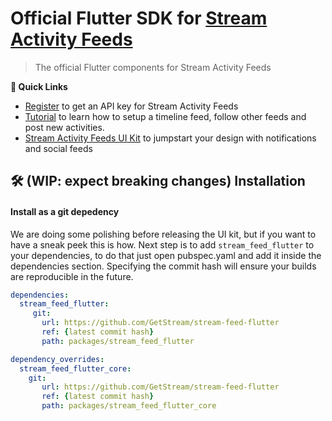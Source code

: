 # Official Flutter SDK for [Stream Activity Feeds](https://getstream.io/activity-feeds/)

> The official Flutter components for Stream Activity Feeds

**🔗 Quick Links**

- [Register](https://getstream.io/activity-feeds/try-for-free) to get an API key for Stream Activity Feeds
- [Tutorial](https://getstream.io/activity-feeds/sdk/flutter/tutorial/) to learn how to setup a timeline feed, follow other feeds and post new activities.
- [Stream Activity Feeds UI Kit](https://getstream.io/activity-feeds/ui-kit/) to jumpstart your design with notifications and social feeds

## 🛠 (WIP: expect breaking changes) Installation

#### Install as a git depedency

We are doing some polishing before releasing the UI kit, but if you want to have a sneak peek this is how. Next step is to add `stream_feed_flutter` to your dependencies, to do that just open pubspec.yaml and add it inside the dependencies section. Specifying the commit hash will ensure your builds are reproducible in the future.

```yaml
dependencies:   
  stream_feed_flutter:
     git:
       url: https://github.com/GetStream/stream-feed-flutter
       ref: {latest commit hash}
       path: packages/stream_feed_flutter

dependency_overrides:
  stream_feed_flutter_core:
    git:
       url: https://github.com/GetStream/stream-feed-flutter
       ref: {latest commit hash}
       path: packages/stream_feed_flutter_core
```

